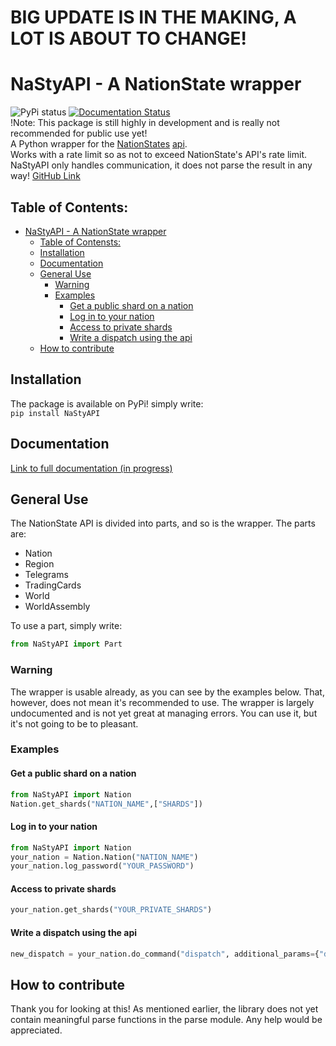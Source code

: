 # BIG UPDATE IS IN THE MAKING, A LOT IS ABOUT TO CHANGE!
# NaStyAPI - A NationState wrapper
![PyPi status](https://github.com/Nimi142/NaStyAPI/workflows/PyPi%20status/badge.svg)
[![Documentation Status](https://readthedocs.org/projects/nastyapi/badge/?version=latest)](https://nastyapi.readthedocs.io/en/latest/?badge=latest)
<br/>
!Note: This package is still highly in development and is really not recommended for public use yet!<br/>
A Python wrapper for the [NationStates](https://www.nationstates.net/) [api](https://www.nationstates.net/pages/api.html).<br/>
Works with a rate limit so as not to exceed NationState's API's rate limit.<br/>
NaStyAPI only handles communication, it does not parse the result in any way!
[GitHub Link](https://github.com/Nimi142/NaStyAPI)
## Table of Contents:
- [NaStyAPI - A NationState wrapper](#nastyapi---a-nationstate-wrapper)
  - [Table of Contensts:](#table-of-contents)
  - [Installation](#installation)
  - [Documentation](#documentation)
  - [General Use](#general-use)
    - [Warning](#warning)
    - [Examples](#examples)
      - [Get a public shard on a nation](#get-a-public-shard-on-a-nation)
      - [Log in to your nation](#log-in-to-your-nation)
      - [Access to private shards](#access-to-private-shards)
      - [Write a dispatch using the api](#write-a-dispatch-using-the-api)
  - [How to contribute](#how-to-contribute)

## Installation
The package is available on PyPi! simply write:<br/>
```pip install NaStyAPI```

## Documentation
[Link to full documentation (in progress)](https://nastyapi.readthedocs.io/en/stable/)
## General Use
The NationState API is divided into parts, and so is the wrapper.
The parts are:

- Nation
- Region
- Telegrams
- TradingCards
- World
- WorldAssembly<br/>

To use a part, simply write:<br/>
```python
from NaStyAPI import Part
```
### Warning
The wrapper is usable already, as you can see by the examples below. That, however, does not mean it's recommended to use.
The wrapper is largely undocumented and is not yet great at managing errors. You can use it, but it's not going to be to pleasant.

### Examples
#### Get a public shard on a nation
```python
from NaStyAPI import Nation
Nation.get_shards("NATION_NAME",["SHARDS"])
```
#### Log in to your nation
```python
from NaStyAPI import Nation
your_nation = Nation.Nation("NATION_NAME")
your_nation.log_password("YOUR_PASSWORD")
```
#### Access to private shards
```python
your_nation.get_shards("YOUR_PRIVATE_SHARDS")
```
#### Write a dispatch using the api
```python
new_dispatch = your_nation.do_command("dispatch", additional_params={"dispatch": "add", "title": "YOUR POST TITLE", "text": "DISPATCH TEXT", "category": "CATEGORY_NUM", "subcategory": "SUBCATEGORY_NUM"})
```

## How to contribute
Thank you for looking at this!
As mentioned earlier, the library does not yet contain meaningful parse functions in the parse module. Any help would be appreciated.
